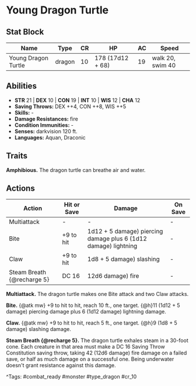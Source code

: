 # Young Dragon Turtle

## Stat Block

| Name | Type | CR | HP | AC | Speed |
|------|------|----|----|----|-------|
| Young Dragon Turtle | dragon | 10 | 178 (17d12 + 68) | 19 | walk 20, swim 40 |

## Abilities

- **STR** 21 | **DEX** 10 | **CON** 19 | **INT** 10 | **WIS** 12 | **CHA** 12
- **Saving Throws:** DEX ++4, CON ++8, WIS ++5  
- **Skills:** -  
- **Damage Resistances:** fire  
- **Condition Immunities:** -  
- **Senses:** darkvision 120 ft.  
- **Languages:** Aquan, Draconic

## Traits

**Amphibious.** The dragon turtle can breathe air and water.


## Actions

| Action | Hit or Save | Damage | On Save |
|--------|--------------|--------|----------|
| Multiattack | - | - | - |
| Bite | +9 to hit | 1d12 + 5 damage) piercing damage plus 6 (1d12 damage) lightning | - |
| Claw | +9 to hit | 1d8 + 5 damage) slashing | - |
| Steam Breath {@recharge 5} | DC 16 | 12d6 damage) fire | - |

**Multiattack.** The dragon turtle makes one Bite attack and two Claw attacks.

**Bite.** {@atk mw} +9 to hit to hit, reach 10 ft., one target. {@h}11 (1d12 + 5 damage) piercing damage plus 6 (1d12 damage) lightning damage.

**Claw.** {@atk mw} +9 to hit to hit, reach 5 ft., one target. {@h}9 (1d8 + 5 damage) slashing damage.

**Steam Breath {@recharge 5}.** The dragon turtle exhales steam in a 30-foot cone. Each creature in that area must make a DC 16 Saving Throw Constitution saving throw, taking 42 (12d6 damage) fire damage on a failed save, or half as much damage on a successful one. Being underwater doesn't grant resistance against this damage.


^Tags: #combat_ready #monster #type_dragon #cr_10